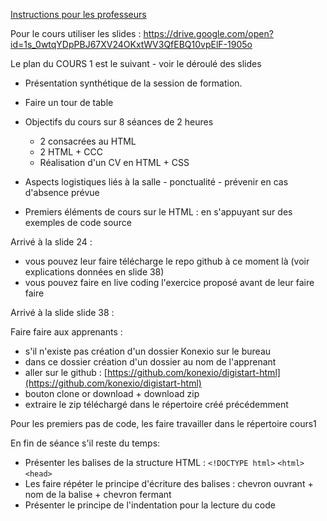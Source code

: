 [Instructions pour les professeurs](./formateur.md)

Pour le cours utiliser les slides : https://drive.google.com/open?id=1s_0wtqYDpPBJ67XV24OKxtWV3QfEBQ10vpElF-1905o

Le plan du COURS 1 est le suivant - voir le déroulé des slides

- Présentation synthétique de la session de formation.
- Faire un tour de table

- Objectifs du cours sur 8 séances de 2 heures
	- 2 consacrées au HTML
	- 2 HTML + CCC
	- Réalisation d'un CV en HTML + CSS

- Aspects logistiques liés à la salle - ponctualité - prévenir en cas d'absence prévue

- Premiers éléments de cours sur le HTML : en s'appuyant sur des exemples de code source

Arrivé à la slide 24 :
- vous pouvez leur faire télécharge le repo github à ce moment là (voir explications données en slide 38)
- vous pouvez faire en live coding l'exercice proposé avant de leur faire faire

Arrivé à la slide slide 38 :

Faire faire aux apprenants :
- s'il n'existe pas création d'un dossier Konexio sur le bureau
- dans ce dossier création d'un dossier au nom de l'apprenant
- aller sur le github : [https://github.com/konexio/digistart-html](https://github.com/konexio/digistart-html)
- bouton clone or download + download zip
- extraire le zip téléchargé dans le répertoire créé précédemment

Pour les premiers pas de code, les faire travailler dans le répertoire cours1

En fin de séance s'il reste du temps: 
- Présenter les balises de la structure HTML : `<!DOCTYPE html>` `<html>` `<head>`
- Les faire répéter le principe d'écriture des balises : chevron ouvrant + nom de la balise + chevron fermant
- Présenter le principe de l'indentation pour la lecture du code

